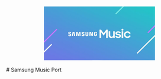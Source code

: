 <p align="center">
  <img src="https://github.com/ShabdVasudeva/Samsung-Music-Port/blob/main/samsung-music.jpg" alt="Logo" width="300" />
</p>
# Samsung Music Port
